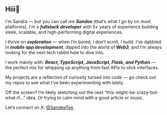 ## Hiii👋

<p>

I'm Sandra — but you can call me ***Sandee*** (that’s what I go by on most platforms). I'm a ***fullstack developer*** with 5+ years of experience building sleek, scalable, and high-performing digital experiences.

I thrive on ***exploration*** — when I’m bored, I don’t scroll, I build. I’ve dabbled in ***mobile app development***, dipped into the world of ***Web3***, and I’m always looking for the next tech rabbit hole to dive into.

I work mainly with:
***React, TypeScript, JavaScript, Flask, and Python*** — the perfect mix for whipping up anything from fast APIs to slick interfaces.

My projects are a reflection of curiosity turned into code — go check out my repos to see what I’ve been experimenting with lately.

Off the screen? I’m likely sketching out the next “this-might-be-crazy-but-what-if...” idea. Or trying to calm mind with a good article or music.

Let’s connect on X: <a href="https://twitter.com/_SandeeTee_">@SandeeTee</a>


